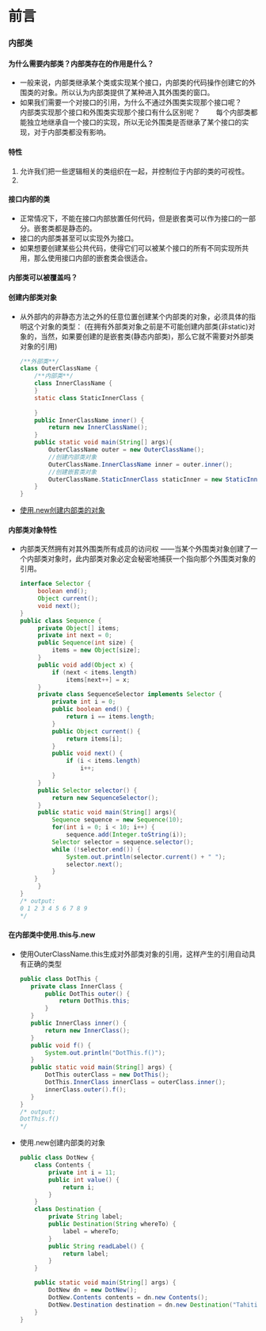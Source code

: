 # 前言
### 内部类

#### 为什么需要内部类？内部类存在的作用是什么？

   - 一般来说，内部类继承某个类或实现某个接口，内部类的代码操作创建它的外围类的对象。所以认为内部类提供了某种进入其外围类的窗口。
   - 如果我们需要一个对接口的引用，为什么不通过外围类实现那个接口呢？　　
      内部类实现那个接口和外围类实现那个接口有什么区别呢？　　
        每个内部类都能独立地继承自一个接口的实现，所以无论外围类是否继承了某个接口的实现，对于内部类都没有影响。


#### 特性

   1. 允许我们把一些逻辑相关的类组织在一起，并控制位于内部的类的可视性。
   2. 


#### 接口内部的类

   - 正常情况下，不能在接口内部放置任何代码，但是嵌套类可以作为接口的一部分。嵌套类都是静态的。
   - 接口的内部类甚至可以实现外为接口。
   - 如果想要创建某些公共代码，使得它们可以被某个接口的所有不同实现所共用，那么使用接口内部的嵌套类会很适合。


#### 内部类可以被覆盖吗？

#### 创建内部类对象

   - 从外部内的非静态方法之外的任意位置创建某个内部类的对象，必须具体的指明这个对象的类型：
   (在拥有外部类对象之前是不可能创建内部类(非static)对象的，当然，如果要创建的是嵌套类(静态内部类)，那么它就不需要对外部类对象的引用)
   
       ```java
       /**外部类**/
       class OuterClassName {
           /**内部类**/
           class InnerClassName {
           }
           static class StaticInnerClass {
               
           }
           public InnerClassName inner() {
               return new InnerClassName();
           }
           public static void main(String[] args){
               OuterClassName outer = new OuterClassName();
               //创建内部类对象
               OuterClassName.InnerClassName inner = outer.inner();  
               //创建嵌套类对象
               OuterClassName.StaticInnerClass staticInner = new StaticInnerClass();     
           }
       }

       ```
   - [使用.new创建内部类的对象](#在内部类中使用.this与.new)
       
       
#### 内部类对象特性

   - 内部类天然拥有对其外围类所有成员的访问权 
   ——当某个外围类对象创建了一个内部类对象时，此内部类对象必定会秘密地捕获一个指向那个外围类对象的引用。
   
        ```java
        interface Selector {
             boolean end();
             Object current();
             void next();
        }
        public class Sequence {
             private Object[] items;
             private int next = 0;
             public Sequence(int size) {
                 items = new Object[size];
             }
             public void add(Object x) {
                 if (next < items.length)
                     items[next++] = x;
             }
             private class SequenceSelector implements Selector {
                 private int i = 0;
                 public boolean end() {
                     return i == items.length;
                 }
                 public Object current() {
                     return items[i];
                 }
                 public void next() {
                     if (i < items.length)
                         i++;
                 }
             }
             public Selector selector() {
                 return new SequenceSelector();
             }
             public static void main(String[] args){
                 Sequence sequence = new Sequence(10);
                 for(int i = 0; i < 10; i++) {
                     sequence.add(Integer.toString(i));
                 Selector selector = sequence.selector();
                 while (!selector.end()) {
                     System.out.println(selector.current() + " ");
                     selector.next();
                 }
            }
             }
        }
        /* output:
        0 1 2 3 4 5 6 7 8 9 
        */
        ```
        
#### 在内部类中使用.this与.new
    
   - 使用OuterClassName.this生成对外部类对象的引用，这样产生的引用自动具有正确的类型
   
        ```java
        public class DotThis {
           private class InnerClass {
               public DotThis outer() {
                   return DotThis.this;
               }
           }
           public InnerClass inner() {
               return new InnerClass();
           }
           public void f() {
               System.out.println("DotThis.f()");
           }
           public static void main(String[] args) {
               DotThis outerClass = new DotThis();
               DotThis.InnerClass innerClass = outerClass.inner();
               innerClass.outer().f();
           }
        }
        /* output:
        DotThis.f()
        */
        ```
   - 使用.new创建内部类的对象
   
        ```java
        public class DotNew {
            class Contents {
                private int i = 11;
                public int value() {
                    return i;
                }
            }
            class Destination {
                private String label;
                public Destination(String whereTo) {
                    label = whereTo;
                }
                public String readLabel() {
                    return label;
                }
            }
        
            public static void main(String[] args) {
                DotNew dn = new DotNew();
                DotNew.Contents contents = dn.new Contents();
                DotNew.Destination destination = dn.new Destination("Tahiti");
            }
        }
        ```
        
        


